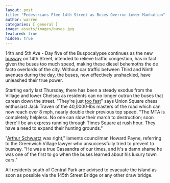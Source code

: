 ```yaml
---
layout: post
title: "Pedestrians Flee 14th Street as Buses Overrun Lower Manhattan"
author: warren
categories: [ general ]
image: assets/images/buses.jpg
featured: true
hidden: true
---
```


14th and 5th Ave - Day five of the Buspocalypse continues as the new [busway](https://ny.curbed.com/2019/10/2/20895121/14th-street-dot-mta-busway-launches-this-week) on 14th Street, intended to relieve traffic congestion, has in fact given the buses too much speed, making these diesel behemoths the de facto overlords of the city. Without car traffic between Third and Ninth avenues during the day, the buses, now effectively unshackled, have unleashed their true power. 

Starting early last Thursday, there has been a steady exodus from the Village and lower Chelsea as residents can no longer outrun the buses that careen down the street. "They're just [too fast](https://www.wsj.com/articles/buses-cruise-through-manhattan-corridor-as-traffic-change-takes-effect-11570137863)" says Union Square chess enthusiast Jack Traven of the 40,0000-lbs masters of the road which can now reach over 8 mph, nearly double their previous top speed. "The MTA is completely helpless. No one can slow their march to destruction; soon there'll be an express running through Times Square at rush hour. They have a need to expand their hunting grounds."

"[Arthur Schwartz](https://ny.curbed.com/2019/8/20/20812896/new-york-14th-street-busway-opinion) was right," laments councilman Howard Payne, referring to the Greenwich Village lawyer who unsuccessfully tried to prevent to busway. "He was a true Cassandra of our times, and it's a damn shame he was one of the first to go when the buses learned about his luxury town cars."

All residents south of Central Park are advised to evacuate the island as soon as possible via the 145th Street Bridge or any other draw bridge.